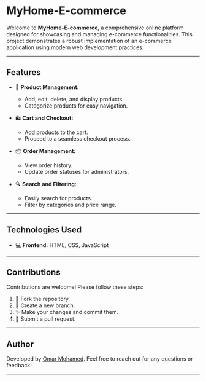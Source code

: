 # MyHome-E-commerce

Welcome to **MyHome-E-commerce**, a comprehensive online platform designed for showcasing and managing e-commerce functionalities. This project demonstrates a robust implementation of an e-commerce application using modern web development practices.

---

## Features



- 🛒 **Product Management:**
  - Add, edit, delete, and display products.
  - Categorize products for easy navigation.

- 🛍️ **Cart and Checkout:**
  - Add products to the cart.
  - Proceed to a seamless checkout process.

- 📦 **Order Management:**
  - View order history.
  - Update order statuses for administrators.

- 🔍 **Search and Filtering:**
  - Easily search for products.
  - Filter by categories and price range.

---

## Technologies Used

- 💻 **Frontend:** HTML, CSS, JavaScript








---

## Contributions

Contributions are welcome! Please follow these steps:

1. 🍴 Fork the repository.
2. 🌱 Create a new branch.
3. ✨ Make your changes and commit them.
4. 🔄 Submit a pull request.

---



## Author

Developed by [Omar Mohamed](https://github.com/omarmohamedreda). Feel free to reach out for any questions or feedback!

---


